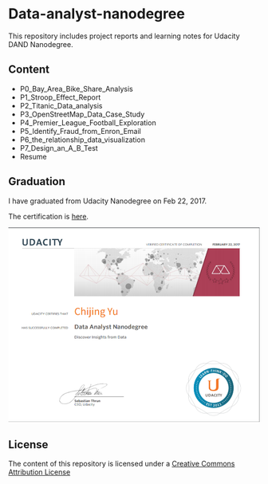 # Data-analyst-nanodegree
This repository includes project reports and learning notes for Udacity DAND Nanodegree.

## Content
- P0_Bay_Area_Bike_Share_Analysis
- P1_Stroop_Effect_Report
- P2_Titanic_Data_analysis
- P3_OpenStreetMap_Data_Case_Study
- P4_Premier_League_Football_Exploration
- P5_Identify_Fraud_from_Enron_Email
- P6_the_relationship_data_visualization
- P7_Design_an_A_B_Test
- Resume

## Graduation
I have graduated from Udacity Nanodegree on Feb 22, 2017.

The certification is [here](certificate/certificate.pdf).

![certification!](certificate/thumbnail.png)

## License

The content of this repository is licensed under a
[Creative Commons Attribution License](http://creativecommons.org/licenses/by/3.0/us/)
